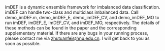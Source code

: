 imDEF is a dynamic ensemble framework for imbalanced data classification. 
imDEF can handle two-class and multiclass imbalanced data.
Call demo_imDEF.m, demo_imDEF_E, demo_imDEF_CV, and demo_imDEF_MO to run imDEF, imDEF_E, imDEF_CV, and imDEF_MO, respectively.
The details of these methods can be found in the paper and the corresponding supplementary material. 
If there are any bugs in your running process, please contact me via zhutuanfei@hnu.edu.cn. I will get back to you as soon as possible.
